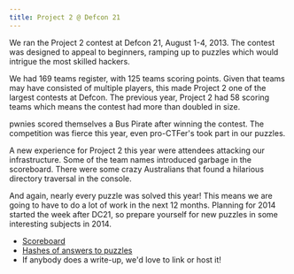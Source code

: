 ```yaml
---
title: Project 2 @ Defcon 21
---
```


We ran the Project 2 contest at Defcon 21, August 1-4, 2013.  The contest
was designed to appeal to beginners, ramping up to puzzles which would
intrigue the most skilled hackers.

We had 169 teams register, with 125 teams scoring points.  Given that teams may
have consisted of multiple players, this made Project 2 one of the largest
contests at Defcon. The previous year, Project 2 had 58 scoring teams which means the
contest had more than doubled in size.

pwnies scored themselves a Bus Pirate after winning the contest.  The
competition was fierce this year, even pro-CTFer's took part in our puzzles.

A new experience for Project 2 this year were attendees attacking our
infrastructure.  Some of the team names introduced garbage in the scoreboard.
There were some crazy Australians that found a hilarious directory traversal in
the console.

And again, nearly every puzzle was solved this year!  This means we are going
to have to do a lot of work in the next 12 months. Planning for 2014 started
the week after DC21, so prepare yourself for new puzzles in some interesting
subjects in 2014.

* [Scoreboard](scoreboard.html)
* [Hashes of answers to puzzles](answers.html)
* If anybody does a write-up, we'd love to link or host it!
